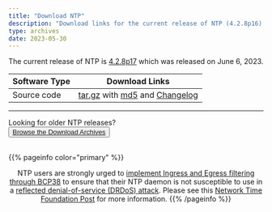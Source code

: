 ```yaml
---
title: "Download NTP"
description: "Download links for the current release of NTP (4.2.8p16) which was released on May 30, 2023."
type: archives
date: 2023-05-30
--- 
```


The current release of NTP is [4.2.8p17](/support/securitynotice/4_2_8p17-release-announcement/) which was released on June 6, 2023.<br>

| Software Type | Download Links |
| ----- | ----- |
| Source code | [tar.gz](https://archive.ntp.org/ntp4/ntp-4.2/ntp-4.2.8p17.tar.gz) with [md5](https://archive.ntp.org/ntp4/ntp-4.2/ntp-4.2.8p17.tar.gz.md5) and [Changelog](/support/securitynotice/4_2_8-series-changelog/#428p17) |

***

Looking for older NTP releases?
<br>
<button class="btn btn-primary btn-lg">
  <a class="btn btn-primary btn-lg" href="https://archive.ntp.org/ntp4/ntp-4.2/">Browse the Download Archives</a>
</button>

<br>
<div><span style="width: 100%;text-align: center">
{{% pageinfo color="primary" %}}

NTP users are strongly urged to [implement Ingress and Egress filtering through BCP38](http://www.bcp38.info/index.php/Main_Page) to ensure that their NTP daemon is not susceptible to use in a [reflected denial-of-service (DRDoS) attack](https://doc.ntp.org/support/securitynotice/ntpbug1532/). Please see this [Network Time Foundation Post](https://www.nwtime.org/news/ntp-winter-2013-network-drdos-attacks/) for more information.
{{% /pageinfo %}}
</span></div><br>